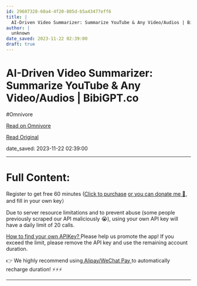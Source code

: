 ```yaml
---
id: 29607328-60a4-4f20-805d-b5a43477eff6
title: |
  AI-Driven Video Summarizer: Summarize YouTube & Any Video/Audios | BibiGPT.co
author: |
  unknown
date_saved: 2023-11-22 02:39:00
draft: true
---
```


# AI-Driven Video Summarizer: Summarize YouTube & Any Video/Audios | BibiGPT.co
#Omnivore

[Read on Omnivore](https://omnivore.app/me/ai-driven-video-summarizer-summarize-you-tube-any-video-audios-b-18bf5f7ce20)

[Read Original](https://bibigpt.co/?lang=en&tab=Article)

date_saved: 2023-11-22 02:39:00


--- 

# Full Content: 

Register to get free 60 minutes ([Click to purchase](https://bibigpt.co/shop?utm%5Fsource=homeShopLink&lang=en) [or you can donate me 🥳, ](https://bibigpt.co/wechat.jpg)and fill in your own key）

Due to server resource limitations and to prevent abuse (some people previously scraped our API maliciously 😭), using your own API key will have a daily limit of 20 calls.

[How to find your own APIKey? ](https://platform.openai.com/account/api-keys)Please help us promote the app! If you exceed the limit, please remove the API key and use the remaining account duration.

👉 We highly recommend using[ Alipay/WeChat Pay ](https://bibigpt.co/shop?utm%5Fsource=userKey&lang=en)to automatically recharge duration! ⚡⚡⚡

---

